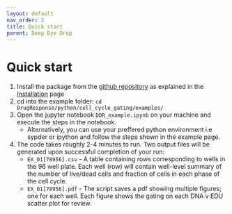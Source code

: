 ```yaml
---
layout: default
nav_order: 2
title: Quick start
parent: Deep Dye Drop
---
```


# Quick start

1. Install the package from the [github repository](https://github.com/datarail/DrugResponse) as explained in the [Installation](/dye_drop/Installation.html) page
2. cd into the example folder: `cd DrugResponse/python/cell_cycle_gating/examples/`
3. Open the jupyter notebook `DDR_example.ipynb` on your machine and execute the steps in the notebook. 
    - Alternatively, you can use your preffered python environment i.e sypder or ipython and follow the steps shown in the example page.
4. The code takes roughly 2-4 minutes to run. Two output files will be generated upon successful completion of your run:
     - `EX_01[78956].csv` - A table containing rows corresponding to wells in the 96 well plate. Each well (row) will contain well-level summary of the number of live/dead cells and fraction of cells in each phase of the cell cycle.
     - `EX_01[78956].pdf` - The script saves a pdf showing multiple figures; one for each well. Each figure shows the gating on each DNA v EDU scatter plot for review.
    
<!--
 Table of contents
 
 1. Computation pipeline overview
 2. Install
 3. Parameter specifications
 4. Running the pipeline. An Example
-->
 
